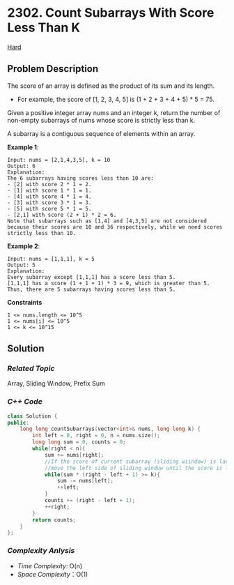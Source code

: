 # 2302. Count Subarrays With Score Less Than K
[Hard](https://leetcode.com/problems/count-subarrays-with-score-less-than-k/description/)

## Problem Description

The score of an array is defined as the product of its sum and its length.

  - For example, the score of [1, 2, 3, 4, 5] is (1 + 2 + 3 + 4 + 5) * 5 = 75.

Given a positive integer array nums and an integer k, return the number of non-empty subarrays of nums whose score is strictly less than k.

A subarray is a contiguous sequence of elements within an array.

**Example 1**:
```
Input: nums = [2,1,4,3,5], k = 10
Output: 6
Explanation:
The 6 subarrays having scores less than 10 are:
- [2] with score 2 * 1 = 2.
- [1] with score 1 * 1 = 1.
- [4] with score 4 * 1 = 4.
- [3] with score 3 * 1 = 3. 
- [5] with score 5 * 1 = 5.
- [2,1] with score (2 + 1) * 2 = 6.
Note that subarrays such as [1,4] and [4,3,5] are not considered because their scores are 10 and 36 respectively, while we need scores strictly less than 10.
```
**Example 2**:
```
Input: nums = [1,1,1], k = 5
Output: 5
Explanation:
Every subarray except [1,1,1] has a score less than 5.
[1,1,1] has a score (1 + 1 + 1) * 3 = 9, which is greater than 5.
Thus, there are 5 subarrays having scores less than 5.
```

**Constraints**
```
1 <= nums.length <= 10^5
1 <= nums[i] <= 10^5
1 <= k <= 10^15
```

## Solution

### _Related Topic_
   Array, Sliding Window, Prefix Sum


### _C++ Code_
```cpp
class Solution {
public:
    long long countSubarrays(vector<int>& nums, long long k) {
        int left = 0, right = 0, n = nums.size();
        long long sum = 0, counts = 0;
        while(right < n){
            sum += nums[right];
            //If the score of current subarray (sliding wiindow) is larger than /eqaul to k,
            //move the left side of sliding winduw until the score is less than k
            while(sum * (right - left + 1) >= k){
                sum -= nums[left];
                ++left;
            }
            counts += (right - left + 1);
            ++right;
        }
        return counts;
    }
};
```

### _Complexity Anlysis_
- _Time Complexity_: O(n)
- _Space Complexity_：O(1)
